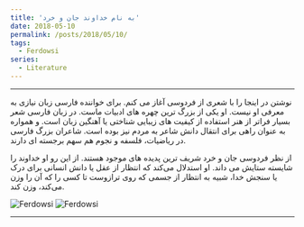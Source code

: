 ```yaml
---
title: 'به نام خداوند جان و خرد'
date: 2018-05-10
permalink: /posts/2018/05/10/
tags:
  - Ferdowsi
series:
  - Literature  
---
```


---

نوشتن در اینجا را با شعری از فردوسی آغاز می کنم. برای خواننده فارسی زبان نیازی به معرفی  او نیست.  او یکی از بزرگ ترین چهره های ادبیات ماست. در زبان فارسی شعر بسیار فراتر از هنر استفاده از کیفیت های زیبایی شناختی یا آهنگین زبان است. و همواره به عنوان راهی برای انتقال دانش شاعر به مردم نیز بوده است. شاعران بزرگ فارسی در ریاضیات، فلسفه و نجوم هم سهم برجسته ای دارند.

از نظر فردوسی جان و خرد شریف ترین پدیده های موجود هستند. از این رو او خداوند را شایسته ستایش می داند. او استدلال می‌کند که انتظار از عقل یا دانش انسانی برای درک یا سنجش خدا، شبیه به انتظار از جسمی که روی ترازوست تا کسی را که آن را وزن می‌کند، وزن کند.

![Ferdowsi](https://mnaderibeni.github.io/images/Ferdowsi1.jpg)
![Ferdowsi](https://mnaderibeni.github.io/images/start.jpg)


---
